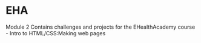 # EHA
Module 2
Contains challenges and projects for the EHealthAcademy course - Intro to HTML/CSS:Making web pages
